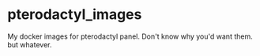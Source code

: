 # pterodactyl_images
My docker images for pterodactyl panel. Don't know why you'd want them. but whatever.
